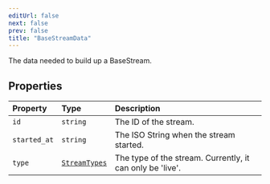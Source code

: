 ```yaml
---
editUrl: false
next: false
prev: false
title: "BaseStreamData"
---
```


The data needed to build up a BaseStream.

## Properties

| Property | Type | Description |
| :------ | :------ | :------ |
| `id` | `string` | The ID of the stream. |
| `started_at` | `string` | The ISO String when the stream started. |
| `type` | [`StreamTypes`](/api/eventsub/type-aliases/streamtypes/) | The type of the stream. Currently, it can only be 'live'. |
